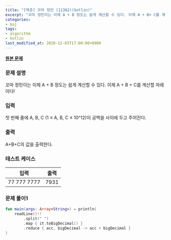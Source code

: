 ```yaml
---
title: "[백준] 꼬마 정민 (11382)(kotlin)"
excerpt: "꼬마 정민이는 이제 A + B 정도는 쉽게 계산할 수 있다. 이제 A + B+ C를 계산할 차례이다!"
categories:
- boj
tags:
- algorithm
- kotlin
last_modified_at: 2020-12-03T17:00:00+0900
---
```



**[원본 문제](https://www.acmicpc.net/problem/11382)**

### 문제 설명

꼬마 정민이는 이제 A \+ B 정도는 쉽게 계산할 수 있다. 이제 A \+ B \+ C를 계산할 차례이다!

### 입력

첫 번째 줄에 A, B, C (1 ≤ A, B, C ≤ 10^12)이 공백을 사이에 두고 주어진다.

### 출력

A\+B\+C의 값을 출력한다.

### 테스트 케이스

|입력|출력|
|-----|-----|
|77 777 7777|7931|

### 문제 풀이1 
```kotlin
fun main(args: Array<String>) = println(
    readLine()!!
        .split(" ")
        .map { it.toBigDecimal() }
        .reduce { acc, bigDecimal -> acc + bigDecimal }
)
```